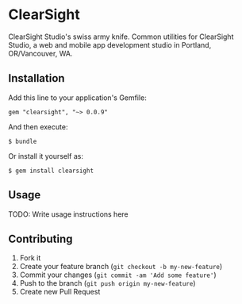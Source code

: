 # ClearSight

ClearSight Studio's swiss army knife. Common utilities for ClearSight Studio, a web and mobile app development studio in Portland, OR/Vancouver, WA.

## Installation

Add this line to your application's Gemfile:

    gem "clearsight", "~> 0.0.9"

And then execute:

    $ bundle

Or install it yourself as:

    $ gem install clearsight

## Usage

TODO: Write usage instructions here

## Contributing

1. Fork it
2. Create your feature branch (`git checkout -b my-new-feature`)
3. Commit your changes (`git commit -am 'Add some feature'`)
4. Push to the branch (`git push origin my-new-feature`)
5. Create new Pull Request

